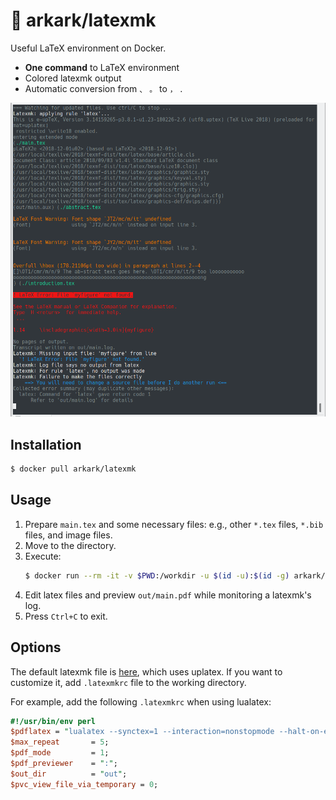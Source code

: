 # :whale: arkark/latexmk

Useful LaTeX environment on Docker.

- **One command** to LaTeX environment
- Colored latexmk output
- Automatic conversion from `、` `。` to `，` `．`

![](img/demo.png)

## Installation

```sh
$ docker pull arkark/latexmk
```

## Usage

1. Prepare `main.tex` and some necessary files: e.g., other `*.tex` files, `*.bib` files, and image files.
2. Move to the directory.
3. Execute:
    ```sh
    $ docker run --rm -it -v $PWD:/workdir -u $(id -u):$(id -g) arkark/latexmk
    ```
4. Edit latex files and preview `out/main.pdf` while monitoring a latexmk's log.
5. Press `Ctrl+C` to exit.

## Options

The default latexmk file is [here](.latexmkrc), which uses uplatex.
If you want to customize it, add `.latexmkrc` file to the working directory.

For example, add the following `.latexmkrc` when using lualatex:

```perl
#!/usr/bin/env perl
$pdflatex = "lualatex --synctex=1 --interaction=nonstopmode --halt-on-error %O %S";
$max_repeat       = 5;
$pdf_mode         = 1;
$pdf_previewer    = ":";
$out_dir          = "out";
$pvc_view_file_via_temporary = 0;
```

